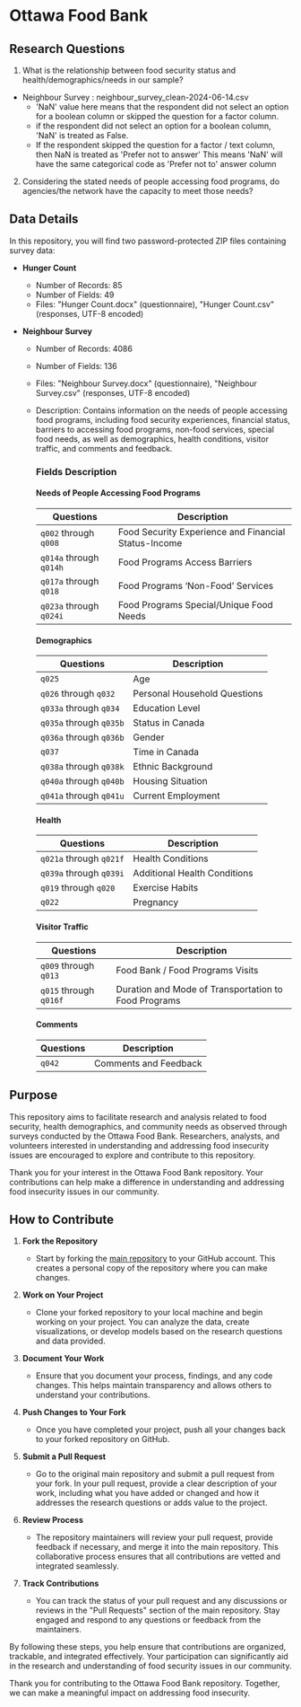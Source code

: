 # Ottawa Food Bank

## Research Questions
1. What is the relationship between food security status and health/demographics/needs in our sample?

- Neighbour Survey : neighbour_survey_clean-2024-06-14.csv
  -   'NaN' value here means that the respondent did not select an option for a boolean column or skipped the question for a factor column.
  -   if the respondent did not select an option for a boolean column, 'NaN' is treated as False.
  -   If the respondent skipped the question for a factor / text column, then NaN is treated as 'Prefer not to answer' This means 'NaN' will have the same categorical code as 'Prefer not to' answer column
2. Considering the stated needs of people accessing food programs, do agencies/the network have the capacity to meet those needs?

## Data Details
In this repository, you will find two password-protected ZIP files containing survey data:

- **Hunger Count**
  - Number of Records: 85
  - Number of Fields: 49
  - Files: "Hunger Count.docx" (questionnaire), "Hunger Count.csv" (responses, UTF-8 encoded)

- **Neighbour Survey**    
  - Number of Records: 4086
  - Number of Fields: 136
  - Files: "Neighbour Survey.docx" (questionnaire), "Neighbour Survey.csv" (responses, UTF-8 encoded)
  -  Description:  Contains information on the needs of people accessing food programs, including food security experiences, financial status, barriers to accessing food programs, non-food services, special food needs, as well as demographics, health conditions, visitor traffic, and comments and feedback.  
    
      
      
      ### Fields Description
      
      #### Needs of People Accessing Food Programs
      
      | Questions                                    | Description                                                      |
      |----------------------------------------------|------------------------------------------------------------------|
      | `q002` through `q008`                        | Food Security Experience and Financial Status-Income              |
      | `q014a` through `q014h`                      | Food Programs Access Barriers                                    |
      | `q017a` through `q018`                       | Food Programs ‘Non-Food’ Services                                |
      | `q023a` through `q024i`                      | Food Programs Special/Unique Food Needs                          |
      
      #### Demographics
      
      | Questions                                    | Description                                                      |
      |----------------------------------------------|------------------------------------------------------------------|
      | `q025`                                       | Age                                                              |
      | `q026` through `q032`                        | Personal Household Questions                                     |
      | `q033a` through `q034`                       | Education Level                                                  |
      | `q035a` through `q035b`                      | Status in Canada                                                 |
      | `q036a` through `q036b`                      | Gender                                                           |
      | `q037`                                       | Time in Canada                                                   |
      | `q038a` through `q038k`                      | Ethnic Background                                                |
      | `q040a` through `q040b`                      | Housing Situation                                                |
      | `q041a` through `q041u`                      | Current Employment                                               |
      
      #### Health
      
      | Questions                                    | Description                                                      |
      |----------------------------------------------|------------------------------------------------------------------|
      | `q021a` through `q021f`                      | Health Conditions                                                |
      | `q039a` through `q039i`                      | Additional Health Conditions                                     |
      | `q019` through `q020`                        | Exercise Habits                                                  |
      | `q022`                                       | Pregnancy                                                        |
      
      #### Visitor Traffic
      
      | Questions                                    | Description                                                      |
      |----------------------------------------------|------------------------------------------------------------------|
      | `q009` through `q013`                        | Food Bank / Food Programs Visits                                 |
      | `q015` through `q016f`                       | Duration and Mode of Transportation to Food Programs             |
      
      #### Comments
      
      | Questions                                    | Description                                                      |
      |----------------------------------------------|------------------------------------------------------------------|
      | `q042`                                       | Comments and Feedback                                            |
      






  
## Purpose
This repository aims to facilitate research and analysis related to food security, health demographics, and community needs as observed through surveys conducted by the Ottawa Food Bank. Researchers, analysts, and volunteers interested in understanding and addressing food insecurity issues are encouraged to explore and contribute to this repository.

Thank you for your interest in the Ottawa Food Bank repository. Your contributions can help make a difference in understanding and addressing food insecurity issues in our community.

## How to Contribute

1. **Fork the Repository**
   - Start by forking the [main repository](https://github.com/Data-For-Good-Ottawa/open-datasets-api/discussions/2) to your GitHub account. This creates a personal copy of the repository where you can make changes.

2. **Work on Your Project**
   - Clone your forked repository to your local machine and begin working on your project. You can analyze the data, create visualizations, or develop models based on the research questions and data provided.

3. **Document Your Work**
   - Ensure that you document your process, findings, and any code changes. This helps maintain transparency and allows others to understand your contributions.

4. **Push Changes to Your Fork**
   - Once you have completed your project, push all your changes back to your forked repository on GitHub.

5. **Submit a Pull Request**
   - Go to the original main repository and submit a pull request from your fork. In your pull request, provide a clear description of your work, including what you have added or changed and how it addresses the research questions or adds value to the project.

6. **Review Process**
   - The repository maintainers will review your pull request, provide feedback if necessary, and merge it into the main repository. This collaborative process ensures that all contributions are vetted and integrated seamlessly.

7. **Track Contributions**
   - You can track the status of your pull request and any discussions or reviews in the "Pull Requests" section of the main repository. Stay engaged and respond to any questions or feedback from the maintainers.

By following these steps, you help ensure that contributions are organized, trackable, and integrated effectively. Your participation can significantly aid in the research and understanding of food security issues in our community.

Thank you for contributing to the Ottawa Food Bank repository. Together, we can make a meaningful impact on addressing food insecurity.
